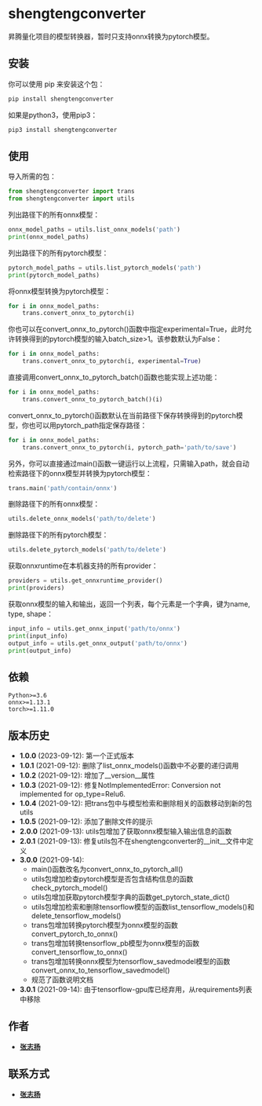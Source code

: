 # shengtengconverter

昇腾量化项目的模型转换器，暂时只支持onnx转换为pytorch模型。

## 安装

你可以使用 pip 来安装这个包：

```bash
pip install shengtengconverter
```
如果是python3，使用pip3：
```bash
pip3 install shengtengconverter
```

## 使用

导入所需的包：
```python
from shengtengconverter import trans
from shengtengconverter import utils
```

列出路径下的所有onnx模型：
```python
onnx_model_paths = utils.list_onnx_models('path')
print(onnx_model_paths)
```

列出路径下的所有pytorch模型：
```python
pytorch_model_paths = utils.list_pytorch_models('path')
print(pytorch_model_paths)
```

将onnx模型转换为pytorch模型：
```python
for i in onnx_model_paths:
    trans.convert_onnx_to_pytorch(i)
```

你也可以在convert_onnx_to_pytorch()函数中指定experimental=True，此时允许转换得到的pytorch模型的输入batch_size>1。该参数默认为False：
```python
for i in onnx_model_paths:
    trans.convert_onnx_to_pytorch(i, experimental=True)
```

直接调用convert_onnx_to_pytorch_batch()函数也能实现上述功能：
```python
for i in onnx_model_paths:
    trans.convert_onnx_to_pytorch_batch()(i)
```

convert_onnx_to_pytorch()函数默认在当前路径下保存转换得到的pytorch模型，你也可以用pytorch_path指定保存路径：
```python
for i in onnx_model_paths:
    trans.convert_onnx_to_pytorch(i, pytorch_path='path/to/save')
```

另外，你可以直接通过main()函数一键运行以上流程，只需输入path，就会自动检索路径下的onnx模型并转换为pytorch模型：
```python
trans.main('path/contain/onnx')
```

删除路径下的所有onnx模型：
```python
utils.delete_onnx_models('path/to/delete')
```

删除路径下的所有pytorch模型：
```python
utils.delete_pytorch_models('path/to/delete')
```

获取onnxruntime在本机器支持的所有provider：
```python
providers = utils.get_onnxruntime_provider()
print(providers)
```

获取onnx模型的输入和输出，返回一个列表，每个元素是一个字典，键为name, type, shape：
```python
input_info = utils.get_onnx_input('path/to/onnx')
print(input_info)
output_info = utils.get_onnx_output('path/to/onnx')
print(output_info)
```

## 依赖
    Python>=3.6
    onnx>=1.13.1
    torch>=1.11.0

## 版本历史
- **1.0.0** (2023-09-12): 第一个正式版本
- **1.0.1** (2021-09-12): 删除了list_onnx_models()函数中不必要的递归调用
- **1.0.2** (2021-09-12): 增加了__version__属性
- **1.0.3** (2021-09-12): 修复NotImplementedError: Conversion not implemented for op_type=Relu6.
- **1.0.4** (2021-09-12): 把trans包中与模型检索和删除相关的函数移动到新的包utils
- **1.0.5** (2021-09-12): 添加了删除文件的提示
- **2.0.0** (2021-09-13): utils包增加了获取onnx模型输入输出信息的函数
- **2.0.1** (2021-09-13): 修复utils包不在shengtengconverter的__init__文件中定义
- **3.0.0** (2021-09-14): 
  - main()函数改名为convert_onnx_to_pytorch_all()
  - utils包增加检查pytorch模型是否包含结构信息的函数check_pytorch_model()
  - utils包增加获取pytorch模型字典的函数get_pytorch_state_dict()
  - utils包增加检索和删除tensorflow模型的函数list_tensorflow_models()和delete_tensorflow_models()
  - trans包增加转换pytorch模型为onnx模型的函数convert_pytorch_to_onnx()
  - trans包增加转换tensorflow_pb模型为onnx模型的函数convert_tensorflow_to_onnx()
  - trans包增加转换onnx模型为tensorflow_savedmodel模型的函数convert_onnx_to_tensorflow_savedmodel()
  - 规范了函数说明文档
- **3.0.1** (2021-09-14): 由于tensorflow-gpu库已经弃用，从requirements列表中移除

## 作者
- **[张志扬](https://github.com/1963306815)**

## 联系方式
- **[张志扬](mailto:1963306815@qq.com)**